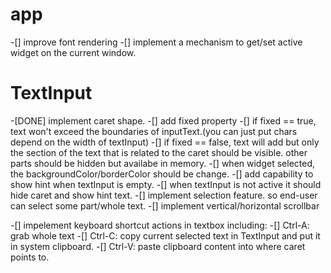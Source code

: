 # app
-[] improve font rendering
-[] implement a mechanism to get/set active widget on the current window.

# TextInput
-[DONE] implement caret shape.
-[] add fixed property
  -[] if fixed == true, text won't exceed the boundaries of inputText.(you can just put chars depend on the width of textInput)
  -[] if fixed == false, text will add but only the section of the text that is related to the caret should be visible. other parts should be hidden but availabe in memory.
-[] when widget selected, the backgroundColor/borderColor should be change.
-[] add capability to show hint when textInput is empty.
-[] when textInput is not active it should hide caret and show hint text.
-[] implement selection feature. so end-user can select some part/whole text.
-[] implement vertical/horizontal scrollbar

-[] impelement keyboard shortcut actions in textbox including:
  -[] Ctrl-A: grab whole text
  -[] Ctrl-C: copy current selected text in TextInput and put it in system clipboard.
  -[] Ctrl-V: paste clipboard content into where caret points to.
